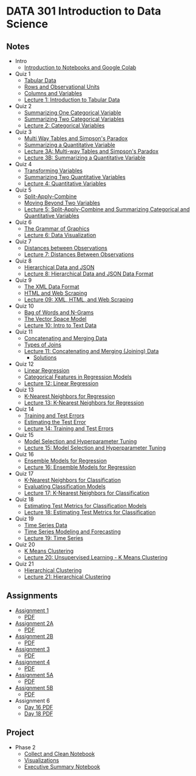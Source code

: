 # DATA 301 Introduction to Data Science

## Notes

- Intro
  - [Introduction to Notebooks and Google Colab](./notes/intro/Introduction_to_Notebooks_and_Colab.ipynb)
- Quiz 1
  - [Tabular Data](./notes/quiz1/Tabular_Data.ipynb)
  - [Rows and Observational Units](./notes/quiz1/Rows_and_Observational_Units.ipynb)
  - [Columns and Variables](./notes/quiz1/Columns_and_Variables.ipynb)
  - [Lecture 1: Introduction to Tabular Data](./notes/quiz1/Day_01_Introduction_to_Tabular_Data.ipynb)
- Quiz 2
  - [Summarizing One Categorical Variable](./notes/quiz2/Summarizing_One_Categorical_Variable.ipynb)
  - [Summarizing Two Categorical Variables](./notes/quiz2/Summarizing_Two_Categorical_Variables.ipynb)
  - [Lecture 2: Categorical Variables](./notes/quiz2/Day_02_Categorical_Variables.ipynb)
- Quiz 3
  - [Multi Way Tables and Simpson's Paradox](./notes/quiz3/Multi_Way_Tables_and_Simpson's_Paradox.ipynb)
  - [Summarizing a Quantitative Variable](./notes/quiz3/Summarizing_a_Quantitative_Variable.ipynb)
  - [Lecture 3A: Multi-way Tables and Simpson's Paradox](./notes/quiz3/Day_03A_Multi_Way_Tables_and_Simpson's_Paradox.ipynb)
  - [Lecture 3B: Summarizing a Quantitative Variable](./notes/quiz3/Day_03B_Summarizing_a_Quantitative_Variable.ipynb)
- Quiz 4
  - [Transforming Variables](./notes/quiz4/Transforming_Variables.ipynb)
  - [Summarizing Two Quantitative Variables](./notes/quiz4/Summarizing_Two_Quantitative_Variables.ipynb)
  - [Lecture 4: Quantitative Variables](./notes/quiz4/Day_04_Quantitative_Variables.ipynb)
- Quiz 5
  - [Split-Apply-Combine](./notes/quiz5/Split_Apply_Combine.ipynb)
  - [Moving Beyond Two Variables](./notes/quiz5/Beyond_Two_Variables.ipynb)
  - [Lecture 5: Split-Apply-Combine and Summarizing Categorical and Quantitative Variables](./notes/quiz5/Day_05_Relationships_between_Quantitative_and_Categorical_Variables.ipynb)
- Quiz 6
  - [The Grammar of Graphics](./notes/quiz6/Grammar_of_Graphics.ipynb)
  - [Lecture 6: Data Visualization](./notes/quiz6/Day_06_Data_Visualization.ipynb)
- Quiz 7
  - [Distances between Observations](./notes/quiz7/Distances_Between_Observations.ipynb)
  - [Lecture 7: Distances Between Observations](./notes/quiz7/Day_07_Distances_Between_Observations.ipynb)
- Quiz 8
  - [Hierarchical Data and JSON](./notes/quiz8/Hierarchical_Data_and_JSON.ipynb)
  - [Lecture 8: Hierarchical Data and JSON Data Format](./notes/quiz8/Day_08_JSON_Data_Format_and_APIs.ipynb)
- Quiz 9
  - [The XML Data Format](./notes/quiz9/The_XML_Data_Format.ipynb)
  - [HTML and Web Scraping](./notes/quiz9/HTML_and_Web_Scraping.ipynb)
  - [Lecture 09: XML, HTML, and Web Scraping](./notes/quiz9/Day_09_XML,_HTML,_and_Web_Scraping.ipynb)
- Quiz 10
  - [Bag of Words and N-Grams](./notes/quiz10/Bag_of_Words_and_N_Grams.ipynb)
  - [The Vector Space Model](./notes/quiz10/The_Vector_Space_Model.ipynb)
  - [Lecture 10: Intro to Text Data](./notes/quiz10/Day_10_Introduction_to_Text_Data.ipynb)
- Quiz 11
  - [Concatenating and Merging Data](./notes/quiz11/Concatenating_and_Merging_Data.ipynb)
  - [Types of Joins](./notes/quiz11/Types_of_Joins.ipynb)
  - [Lecture 11: Concatenating and Merging (Joining) Data](./notes/quiz11/Day_11_Concatenating_and_Joining_Data.ipynb)
    - [Solutions](https://colab.research.google.com/drive/1Yxs8M9cVzyPz849km5cRSVrPxSQLmkUY?usp=sharing)
- Quiz 12
  - [Linear Regression](./notes/quiz12/Linear_Regression.ipynb)
  - [Categorical Features in Regression Models](./notes/quiz12/Categorical_Features_in_Regression_Models.ipynb)
  - [Lecture 12: Linear Regression](./notes/quiz12/Day_12_Linear_Regression.ipynb)
- Quiz 13
  - [K-Nearest Neighbors for Regression](./notes/quiz13/K_Nearest_Neighbors_for_Regression.ipynb)
  - [Lecture 13: K-Nearest Neighbors for Regression](./notes/quiz13/Day_13_K_Nearest_Neighbors_for_Regression.ipynb)
- Quiz 14
  - [Training and Test Errors](./notes/quiz14/Training_and_Test_Errors.ipynb)
  - [Estimating the Test Error](./notes/quiz14/Estimating_the_Test_Error.ipynb)
  - [Lecture 14: Training and Test Errors](./notes/quiz14/Day_14_Training_and_Test_Errors.ipynb)
- Quiz 15
  - [Model Selection and Hyperparameter Tuning](./notes/quiz15/Model_Selection_and_Hyperparameter_Tuning.ipynb)
  - [Lecture 15: Model Selection and Hyperparameter Tuning](./notes/quiz15/Day_15_Model_Section_and_Hyperparameter_Tuning.ipynb)
- Quiz 16
  - [Ensemble Models for Regression](./notes/quiz16/Ensemble_Methods_for_Regression.ipynb)
  - [Lecture 16: Ensemble Models for Regression](./notes/quiz16/Day_16_Ensemble_Methods_for_Regression.ipynb)
- Quiz 17
  - [K-Nearest Neighbors for Classification](./notes/quiz17/K_Nearest_Neighbors_for_Classification.ipynb)
  - [Evaluating Classification Models](./notes/quiz17/Evaluating_Classification_Models.ipynb)
  - [Lecture 17: K-Nearest Neighbors for Classification](./notes/quiz17/Day_17_K_Nearest_Neighbors_for_Classification.ipynb)
- Quiz 18
  - [Estimating Test Metrics for Classification Models](./notes/quiz18/Estimating_Test_Metrics_for_Classification.ipynb)
  - [Lecture 18: Estimating Test Metrics for Classification](./notes/quiz18/Day_18_Estimating_Test_Metrics_for_Classification.ipynb)
- Quiz 19
  - [Time Series Data](./notes/quiz19/Time_Series_Data.ipynb)
  - [Time Series Modeling and Forecasting](./notes/quiz19/Time_Series_Forecasting.ipynb)
  - [Lecture 19: Time Series](./notes/quiz19/Day_19_Time_Series.ipynb)
- Quiz 20
  - [K Means Clustering](./notes/quiz20/K_Means_Clustering.ipynb)
  - [Lecture 20: Unsupervised Learning - K Means Clustering](./notes/quiz20/Day_20_K_Means_Clustering.ipynb)
- Quiz 21
  - [Hierarchical Clustering](./notes/quiz21/Hierarchical_Clustering.ipynb)
  - [Lecture 21: Hierarchical Clustering](./notes/quiz21/Day_21_Hierarchical_Clustering.ipynb)

## Assignments

- [Assignment 1](./assignments/DATA_301_Assignment_1_Sreshta_Talluri_and_Ishaan_Sathaye.ipynb)
  - [PDF](./assignments/DATA_301_Assignment_1_Sreshta_Talluri_and_Ishaan_Sathaye.pdf)
- [Assignment 2A](./assignments/assignment2/DATA_301_Assignment_02A_Ishaan_Sathaye_and_Sreshta_Talluri.ipynb)
  - [PDF](./assignments/assignment2/DATA_301_Assignment_02A_Ishaan_Sathaye_and_Sreshta_Talluri.pdf)
- [Assignment 2B](./assignments/assignment2/DATA_301_Assignment_02B_Ishaan_Sathaye_and_Sreshta_Talluri.ipynb)
  - [PDF](./assignments/assignment2/DATA_301_Assignment_02B_Ishaan_Sathaye_and_Sreshta_Talluri.pdf)
- [Assignment 3](./assignments/assignment3/DATA_301_Assignment_3_Ishaan_Sathaye_and_Sreshta_Talluri.ipynb)
  - [PDF](./assignments/assignment3/DATA_301_Assignment_3_Ishaan_Sathaye_and_Sreshta_Talluri.pdf)
- [Assignment 4](./assignments/assignment4/DATA_301_Assignment_04_ISHAAN_SATHAYE_SRESHTA_TALLURI.ipynb)
  - [PDF](./assignments/assignment4/DATA_301_Assignment_04_ISHAAN_SATHAYE_SRESHTA_TALLURI.pdf)
- [Assignment 5A](./assignments/assignment5/DATA_301_Assignment_5A_ISHAAN_SATHAYE_SRESHTA_TALLURI.ipynb)
  - [PDF](./assignments/assignment5/DATA_301_Assignment_5A_ISHAAN_SATHAYE_SRESHTA_TALLURI.pdf)
- [Assignment 5B](./assignments/assignment5/DATA_301_Assignment_5B_ISHAAN_SATHAYE_SRESHTA_TALLURI.ipynb)
  - [PDF](./assignments/assignment5/DATA_301_Assignment_5B_ISHAAN_SATHAYE_SRESHTA_TALLURI.pdf)
- Assignment 6
  - [Day 16 PDF](./assignments/assignment6/Day_16_Ensemble_Methods_for_Regression.pdf)
  - [Day 18 PDF](./assignments/assignment6/Day_18_Estimating_Test_Metrics_for_Classification.pdf)

## Project

- Phase 2
  - [Collect and Clean Notebook](./project/phase2/clean.ipynb)
  - [Visualizations](./project/phase2/visualization.ipynb)
  - [Executive Summary Notebook](./project/phase2/summary.ipynb)
